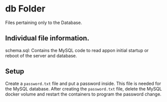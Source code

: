 # db Folder

Files pertaining only to the Database.<br />

## Individual file information.

schema.sql: Contains the MySQL code to read appon initial startup or reboot of the server and database. <br />

## Setup
Create a `password.txt` file and put a password inside. This file is needed for the MySQL database. After creating the `password.txt` file, delete the MySQL docker volume and restart the containers to program the password change.

